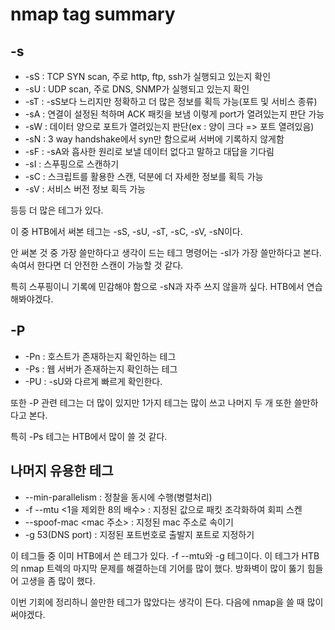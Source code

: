 # nmap tag summary
## -s
- -sS : TCP SYN  scan, 주로 http, ftp, ssh가 실행되고 있는지 확인
- -sU : UDP scan, 주로 DNS, SNMP가 실행되고 있는지 확인
- -sT : -sS보다 느리지만 정확하고 더 많은 정보를 획득 가능(포트 및 서비스 종류)
- -sA : 연결이 설정된 척하며 ACK 패킷을 보냄 이렇게 port가 열려있는지 판단 가능
- -sW : 데이터 양으로 포트가 열려있는지 판단(ex : 양이 크다 => 포트 열려있음)
- -sN : 3 way handshake에서 syn만 함으로써 서버에 기록하지 않게함
- -sF : -sA와 흡사한 원리로 보낼 데이터 없다고 말하고 대답을 기다림
- -sI : 스푸핑으로 스캔하기
- -sC : 스크립트를 활용한 스캔, 덕분에 더 자세한 정보를 획득 가능
- -sV : 서비스 버전 정보 획득 가능

등등 더 많은 테그가 있다.

이 중 HTB에서 써본 테그는 -sS, -sU, -sT, -sC, -sV, -sN이다.

안 써본 것 중 가장 쓸만하다고 생각이 드는 테그 명령어는 -sI가 가장 쓸만하다고 본다. 속여서 한다면 더 안전한 스캔이 가능할 것 같다.

특히 스푸핑이니 기록에 민감해야 함으로 -sN과 자주 쓰지 않을까 싶다.
HTB에서 연습해봐야겠다.

## -P
- -Pn : 호스트가 존재하는지 확인하는 테그
- -Ps : 웹 서버가 존재하는지 확인하는 테그 
- -PU : -sU와 다르게 빠르게 확인한다.

또한 -P 관련 테그는 더 많이 있지만 1가지 테그는 많이 쓰고 나머지 두 개 또한 쓸만하다고 본다.

특히 -Ps 테그는 HTB에서 많이 쓸 것 같다.

## 나머지 유용한 테그

- --min-parallelism : 정찰을 동시에 수행(병렬처리)
- -f --mtu <1을 제외한 8의 배수> : 지정된 값으로 패킷 조각화하여 회피 스켄
- --spoof-mac <mac 주소> : 지정된 mac 주소로 속이기
- -g 53(DNS port) : 지정된 포트번호로 출발지 포트로 지정하기

이 테그들 중 이미 HTB에서 쓴 테그가 있다.
-f --mtu와 -g 테그이다.
이 테그가 HTB의 nmap 트렉의 마지막 문제를 해결하는데 기어를 많이 했다.
방화벽이 많이 뚫기 힘들어 고생을 좀 많이 했다.

이번 기회에 정리하니 쓸만한 테그가 많았다는 생각이 든다.
다음에 nmap을 쓸 때 많이 써야겠다.
